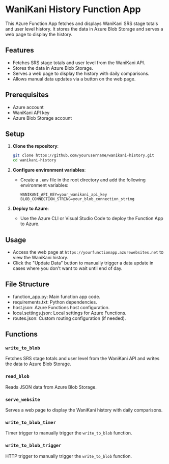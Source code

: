 # WaniKani History Function App

This Azure Function App fetches and displays WaniKani SRS stage totals and user level history. It stores the data in Azure Blob Storage and serves a web page to display the history.

## Features

- Fetches SRS stage totals and user level from the WaniKani API.
- Stores the data in Azure Blob Storage.
- Serves a web page to display the history with daily comparisons.
- Allows manual data updates via a button on the web page.

## Prerequisites

- Azure account
- WaniKani API key
- Azure Blob Storage account

## Setup

1. **Clone the repository**:
    ```bash
    git clone https://github.com/yourusername/wanikani-history.git
    cd wanikani-history
    ```

2. **Configure environment variables**:
    - Create a `.env` file in the root directory and add the following environment variables:
      ```env
      WANIKANI_API_KEY=your_wanikani_api_key
      BLOB_CONNECTION_STRING=your_blob_connection_string
      ```

3. **Deploy to Azure**:
    - Use the Azure CLI or Visual Studio Code to deploy the Function App to Azure.

## Usage

- Access the web page at `https://yourfunctionapp.azurewebsites.net` to view the WaniKani history.
- Click the "Update Data" button to manually trigger a data update in cases where you don't want to wait until end of day.

## File Structure

- function_app.py: Main function app code.
- requirements.txt: Python dependencies.
- host.json: Azure Functions host configuration.
- local.settings.json: Local settings for Azure Functions.
- routes.json: Custom routing configuration (if needed).

## Functions

### `write_to_blob`

Fetches SRS stage totals and user level from the WaniKani API and writes the data to Azure Blob Storage.

### `read_blob`

Reads JSON data from Azure Blob Storage.

### `serve_website`

Serves a web page to display the WaniKani history with daily comparisons.

### `write_to_blob_timer`

Timer trigger to manually trigger the `write_to_blob` function.

### `write_to_blob_trigger`

HTTP trigger to manually trigger the `write_to_blob` function.